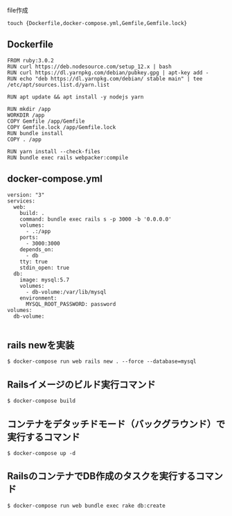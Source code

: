 file作成
```
touch {Dockerfile,docker-compose.yml,Gemfile,Gemfile.lock}
```

## Dockerfile
```
FROM ruby:3.0.2
RUN curl https://deb.nodesource.com/setup_12.x | bash
RUN curl https://dl.yarnpkg.com/debian/pubkey.gpg | apt-key add -
RUN echo "deb https://dl.yarnpkg.com/debian/ stable main" | tee /etc/apt/sources.list.d/yarn.list

RUN apt update && apt install -y nodejs yarn

RUN mkdir /app
WORKDIR /app
COPY Gemfile /app/Gemfile
COPY Gemfile.lock /app/Gemfile.lock
RUN bundle install
COPY . /app

RUN yarn install --check-files
RUN bundle exec rails webpacker:compile

```

## docker-compose.yml
```
version: "3"
services:
  web:
    build: .
    command: bundle exec rails s -p 3000 -b '0.0.0.0'
    volumes:
      - .:/app
    ports:
      - 3000:3000
    depends_on:
      - db
    tty: true
    stdin_open: true
  db:
    image: mysql:5.7
    volumes:
      - db-volume:/var/lib/mysql
    environment:
      MYSQL_ROOT_PASSWORD: password
volumes:
  db-volume:


```

## rails newを実装
```
$ docker-compose run web rails new . --force --database=mysql
```

## Railsイメージのビルド実行コマンド
```
$ docker-compose build
```

## コンテナをデタッチドモード（バックグラウンド）で実行するコマンド
```
$ docker-compose up -d
```


## RailsのコンテナでDB作成のタスクを実行するコマンド
```
$ docker-compose run web bundle exec rake db:create
```